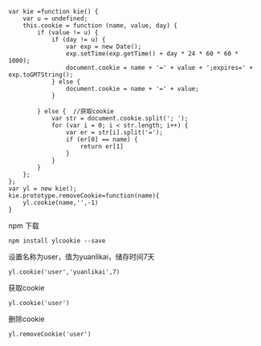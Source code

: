
    var kie =function kie() {
        var u = undefined;
        this.cookie = function (name, value, day) {
            if (value != u) {
                if (day != u) {
                    var exp = new Date();
                    exp.setTime(exp.getTime() + day * 24 * 60 * 60 * 1000);
                    document.cookie = name + '=' + value + ';expires=' + exp.toGMTString();
                } else {
                    document.cookie = name + '=' + value;
                }
    
            } else {  //获取cookie
                var str = document.cookie.split('; ');
                for (var i = 0; i < str.length; i++) {
                    var er = str[i].split('=');
                    if (er[0] == name) {
                        return er[1]
                    }
                }
            }
        };
    };
    var yl = new kie();
    kie.prototype.removeCookie=function(name){
        yl.cookie(name,'',-1)
    }


npm 下载

    npm install ylcookie --save

设置名称为user，值为yuanlikai，储存时间7天

    yl.cookie('user','yuanlikai',7) 

获取cookie

    yl.cookie('user') 

删除cookie

    yl.removeCookie('user') 
